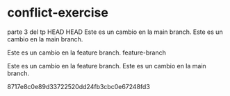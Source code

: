 # conflict-exercise
 parte 3 del tp
HEAD
HEAD
Este es un cambio en la main branch.
Este es un cambio en la main branch.

Este es un cambio en la feature branch.
feature-branch

Este es un cambio en la feature branch.
Este es un cambio en la main branch.

8717e8c0e89d33722520dd24fb3cbc0e67248fd3
